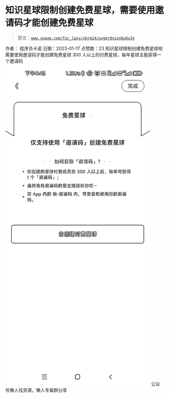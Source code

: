 # 知识星球限制创建免费星球，需要使用邀请码才能创建免费星球

> 原文：[`www.yuque.com/for_lazy/xkrm14/uvgerdnion6u6u3g`](https://www.yuque.com/for_lazy/xkrm14/uvgerdnion6u6u3g)

<ne-p id="uf84e0499" data-lake-id="uf84e0499"><ne-text id="u814d5c22">作者： 程序员卡诺</ne-text></ne-p> <ne-p id="u731d0ea1" data-lake-id="u731d0ea1"><ne-text id="uc056313b">日期：2023-01-17</ne-text></ne-p> <ne-p id="u154d27c7" data-lake-id="u154d27c7"><ne-text id="u532c5f90">点赞数：</ne-text><ne-text id="u50aa1a74" ne-bold="true">23</ne-text></ne-p> <ne-hole id="u11fc1a04" data-lake-id="u11fc1a04"><ne-card data-card-name="hr" data-card-type="block" id="RmQuX" data-event-boundary="card"><ne-p id="uf547bb97" data-lake-id="uf547bb97"><ne-text id="u76749c99">知识星球限制创建免费星球啦 需要使用邀请码才能创建免费星球 300 人以上的付费星球，每年星球主能获得一个邀请码</ne-text></ne-p> <ne-p id="ud8669c62" data-lake-id="ud8669c62"><ne-card data-card-name="image" data-card-type="inline" id="HOIF9" data-event-boundary="card">![](img/a4dab86a0d39452ffc63e7d6410e3b88.png)</ne-card></ne-p> <ne-hole id="u3634e23e" data-lake-id="u3634e23e"><ne-card data-card-name="hr" data-card-type="block" id="xNdBM" data-event-boundary="card"><ne-p id="uca5d598c" data-lake-id="uca5d598c"><ne-text id="uc9c68c92">公众号懒人找资源，懒人专属群分享</ne-text></ne-p></ne-card></ne-hole></ne-card></ne-hole>